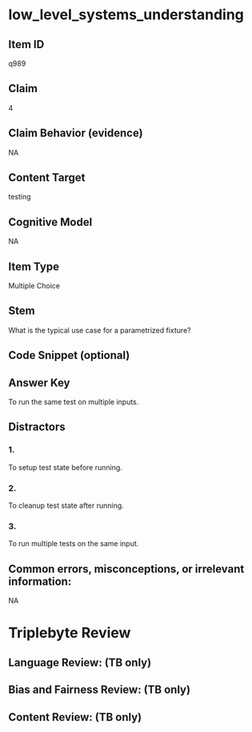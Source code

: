 # low_level_systems_understanding

## Item ID
q989

## Claim
4

## Claim Behavior (evidence)
NA

## Content Target
testing

## Cognitive Model
NA

## Item Type
Multiple Choice

## Stem
What is the typical use case for a parametrized fixture?

## Code Snippet (optional)


## Answer Key
To run the same test on multiple inputs.

## Distractors

### 1.
To setup test state before running.

### 2.
To cleanup test state after running.

### 3.
To run multiple tests on the same input.

## Common errors, misconceptions, or irrelevant information:
NA

# Triplebyte Review


## Language Review: (TB only)


## Bias and Fairness Review: (TB only)


## Content Review: (TB only)

